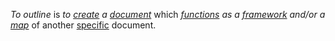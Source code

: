 *To outline* is *to [create](https://github.com/gcassel/Modular-Organization-Terminology/blob/master/terms/create.md) a [document](https://github.com/gcassel/Modular-Organization-Terminology/blob/master/terms/document.md)* which *[functions](https://github.com/gcassel/Modular-Organization-Terminology/blob/master/terms/function.md) as a [framework](https://github.com/gcassel/Modular-Organization-Terminology/blob/master/compound-terms/framework.md) and/or a [map](https://github.com/gcassel/Modular-Organization-Terminology/blob/master/terms/map.md)* of another [specific](https://github.com/gcassel/Modular-Organization-Terminology/blob/master/terms/specific.md) document.

